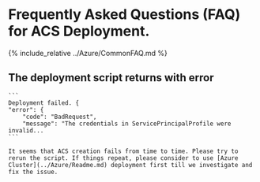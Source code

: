 # Frequently Asked Questions (FAQ) for ACS Deployment. 

{% include_relative ../Azure/CommonFAQ.md %}

## The deployment script returns with error 

    ```
    Deployment failed. {
    "error": {
        "code": "BadRequest",
        "message": "The credentials in ServicePrincipalProfile were invalid...
    ```

    It seems that ACS creation fails from time to time. Please try to rerun the script. If things repeat, please consider to use [Azure Cluster](../Azure/Readme.md) deployment first till we investigate and fix the issue. 